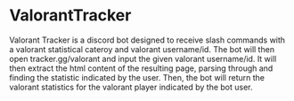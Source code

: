 # ValorantTracker

Valorant Tracker is a discord bot designed to receive slash commands with a valorant statistical cateroy and valorant username/id. The bot will then open tracker.gg/valorant and input the given valorant username/id. It will then extract the html content of the resulting page, parsing through and finding the statistic indicated by the user. Then, the bot will return the valorant statistics for the valorant player indicated by the bot user. 
